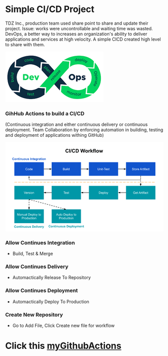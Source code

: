 # Simple CI/CD Project
TDZ Inc., production team used share point to share and update their project. Issue:  works were uncontrollable and waiting time was wasted. DevOps, a better way to increases an organization's ability to deliver applications and services at high velocity. A simple CICD created high level to share with them.




![devOps](devOps.png)




### GihHub Actions to build a CI/CD 
(Continuous integration and either continuous delivery or continuous deployment. Team Collaboration by enforcing automation in building, testing and deployment of applications withing GitHub)



![CI_CD_worflow](CI_CD_worflow.png)



### Allow Continues Integration

* Build, Test & Merge



### Allow Continues Delivery

* Automactically Release To Repository



### Allow Continues Deployment

* Automactically Deploy To Production



### Create New Repository

* Go to Add File, Click Create new file for workflow



# Click this [myGithubActions](https://nethanialtan.github.io/myGithubActions/)









 
 
 





